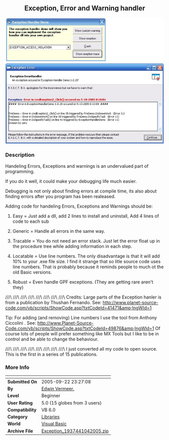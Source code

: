 ﻿<div align="center">

## Exception, Error and Warning handler

<img src="PIC20051041817407559.JPG">
</div>

### Description

Handeling Errors, Exceptions and warnings is an undervalued part of programming.

If you do it well, it could make your debugging life much easier.

Debugging is not only about finding errors at compile time, its also about finding errors after you program has been realeased.

Adding code for handeling Errors, Exceptions and Warnings should be:

1. Easy = Just add a dll, add 2 lines to install and uninstall, Add 4 lines of code to each sub

2. Generic = Handle all errors in the same way.

3. Tracable = You do not need an error stack. Just let the error float up in the procedure tree while adding information in each step.

4. Locatable = Use line numbers. The only disadvantage is that it will add 10% to your .exe file size. I find it strange that so litle source code uses line numbers. That is probably because it reminds people to much ot the old Basic versions.

5. Robust = Even handle GPF exceptions. (They are getting rare aren't they)

/\/\/\ /\/\/\ /\/\/\ /\/\/\ /\/\/\ /\/\/\ /\/\/\ /\/\/\ Credits: Large parts of the Exception hanler is from a publication by Thushan Fernando. See: http://www.planet-source-code.com/vb/scripts/ShowCode.asp?txtCodeId=41471&amp;lngWId=1

Tip: For adding (and removing) Line numbers I use the tool from Anthony Ciccolini . See: http://www.Planet-Source-Code.com/vb/scripts/ShowCode.asp?txtCodeId=49876&amp;lngWId=1 Of course lots of people will prefer something like MX Tools but I like to be in control and be able to change the behaviour.

/\/\/\ /\/\/\ /\/\/\ /\/\/\ /\/\/\ /\/\/\ /\/\/\ /\/\/\ I just converted all my code to open source. This is the first in a series of 15 publications.
 
### More Info
 


<span>             |<span>
---                |---
**Submitted On**   |2005-09-22 23:27:08
**By**             |[Edwin Vermeer\.](https://github.com/Planet-Source-Code/PSCIndex/blob/master/ByAuthor/edwin-vermeer.md)
**Level**          |Beginner
**User Rating**    |5.0 (15 globes from 3 users)
**Compatibility**  |VB 6\.0
**Category**       |[Libraries](https://github.com/Planet-Source-Code/PSCIndex/blob/master/ByCategory/libraries__1-49.md)
**World**          |[Visual Basic](https://github.com/Planet-Source-Code/PSCIndex/blob/master/ByWorld/visual-basic.md)
**Archive File**   |[Exception\_1937441042005\.zip](https://github.com/Planet-Source-Code/edwin-vermeer-exception-error-and-warning-handler__1-62771/archive/master.zip)








